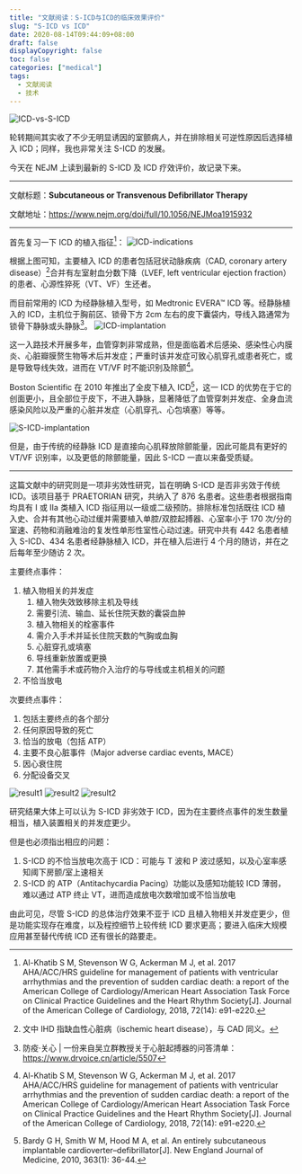 ```yaml
---
title: "文献阅读：S-ICD与ICD的临床效果评价"
slug: "S-ICD vs ICD"
date: 2020-08-14T09:44:09+08:00
draft: false
displayCopyright: false
toc: false
categories: ["medical"]
tags:
  - 文献阅读
  - 技术
---
```


![ICD-vs-S-ICD](0000.jpg)

轮转期间其实收了不少无明显诱因的室颤病人，并在排除相关可逆性原因后选择植入 ICD；同样，我也非常关注 S-ICD 的发展。

今天在 NEJM 上读到最新的 S-ICD 及 ICD 疗效评价，故记录下来。

---

文献标题：**Subcutaneous or Transvenous Defibrillator Therapy**

文献地址：<https://www.nejm.org/doi/full/10.1056/NEJMoa1915932>

---

首先复习一下 ICD 的植入指征[^1]：
![ICD-indications](0001.jpg "根据2018年AHA/ACC/HRS指南制作的简明指征")

根据上图可知，主要植入 ICD 的患者包括冠状动脉疾病（CAD, coronary artery disease）[^2]合并有左室射血分数下降（LVEF, left ventricular ejection fraction）的患者、心源性猝死（VT、VF）生还者。

而目前常用的 ICD 为经静脉植入型号，如 Medtronic EVERA™ ICD 等。经静脉植入的 ICD，主机位于胸前区、锁骨下方 2cm 左右的皮下囊袋内，导线入路通常为锁骨下静脉或头静脉[^3]。
![ICD-implantation](0002.jpg "ICD或单腔起搏器常用入路")

这一入路技术开展多年，血管穿刺非常成熟，但是面临着术后感染、感染性心内膜炎、心脏瓣膜赘生物等术后并发症；严重时该并发症可致心肌穿孔或患者死亡，或是导致导线失效，进而在 VT/VF 时不能识别及除颤[^1]。

Boston Scientific 在 2010 年推出了全皮下植入 ICD[^4]，这一 ICD 的优势在于它的创面更小，且全部位于皮下，不进入静脉，显著降低了血管穿刺并发症、全身血流感染风险以及严重的心脏并发症（心肌穿孔、心包填塞）等等。

![S-ICD-implantation](0003.jpg "S-ICD的4种入路")

但是，由于传统的经静脉 ICD 是直接向心肌释放除颤能量，因此可能具有更好的 VT/VF 识别率，以及更低的除颤能量，因此 S-ICD 一直以来备受质疑。

---

这篇文献中的研究则是一项非劣效性研究，旨在明确 S-ICD 是否非劣效于传统 ICD。该项目基于 PRAETORIAN 研究，共纳入了 876 名患者。这些患者根据指南均具有 I 或 IIa 类植入 ICD 指征用以一级或二级预防。排除标准包括既往 ICD 植入史、合并有其他心动过缓并需要植入单腔/双腔起搏器、心室率小于 170 次/分的室速、药物和消融难治的复发性单形性室性心动过速。研究中共有 442 名患者植入 S-ICD、434 名患者经静脉植入 ICD，并在植入后进行 4 个月的随访，并在之后每年至少随访 2 次。

主要终点事件：

1. 植入物相关的并发症
   1. 植入物失效致移除主机及导线
   2. 需要引流、输血、延长住院天数的囊袋血肿
   3. 植入物相关的栓塞事件
   4. 需介入手术并延长住院天数的气胸或血胸
   5. 心脏穿孔或填塞
   6. 导线重新放置或更换
   7. 其他需手术或药物介入治疗的与导线或主机相关的问题
2. 不恰当放电

次要终点事件：

1. 包括主要终点的各个部分
2. 任何原因导致的死亡
3. 恰当的放电（包括 ATP）
4. 主要不良心脏事件（Major adverse cardiac events, MACE）
5. 因心衰住院
6. 分配设备交叉

![result1](0004.jpg)
![result2](0005.jpg "主要终点事件")
![result2](0005.jpg "次要终点事件")

研究结果大体上可以认为 S-ICD 非劣效于 ICD，因为在主要终点事件的发生数量相当，植入装置相关的并发症更少。

但是也必须指出相应的问题：

1. S-ICD 的不恰当放电次高于 ICD：可能与 T 波和 P 波过感知，以及心室率感知阈下房颤/室上速相关
2. S-ICD 的 ATP（Antitachycardia Pacing）功能以及感知功能较 ICD 薄弱，难以通过 ATP 终止 VT，进而造成放电次数增加或不恰当放电

由此可见，尽管 S-ICD 的总体治疗效果不亚于 ICD 且植入物相关并发症更少，但是功能实现存在难度，以及程控细节上较传统 ICD 要求更高；要进入临床大规模应用甚至替代传统 ICD 还有很长的路要走。

[^1]: Al-Khatib S M, Stevenson W G, Ackerman M J, et al. 2017 AHA/ACC/HRS guideline for management of patients with ventricular arrhythmias and the prevention of sudden cardiac death: a report of the American College of Cardiology/American Heart Association Task Force on Clinical Practice Guidelines and the Heart Rhythm Society[J]. Journal of the American College of Cardiology, 2018, 72(14): e91-e220.
[^2]: 文中 IHD 指缺血性心脏病（ischemic heart disease），与 CAD 同义。
[^3]: 防疫·关心 | 一份来自吴立群教授关于心脏起搏器的问答清单：<https://www.drvoice.cn/article/5507>
[^4]: Bardy G H, Smith W M, Hood M A, et al. An entirely subcutaneous implantable cardioverter–defibrillator[J]. New England Journal of Medicine, 2010, 363(1): 36-44.
